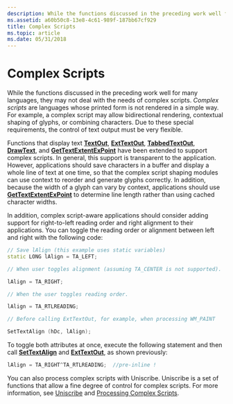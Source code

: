 ```yaml
---
description: While the functions discussed in the preceding work well for many languages, they may not deal with the needs of complex scripts.
ms.assetid: a60b50c8-13e8-4c61-989f-187bb67cf929
title: Complex Scripts
ms.topic: article
ms.date: 05/31/2018
---
```


# Complex Scripts

While the functions discussed in the preceding work well for many languages, they may not deal with the needs of complex scripts. *Complex scripts* are languages whose printed form is not rendered in a simple way. For example, a complex script may allow bidirectional rendering, contextual shaping of glyphs, or combining characters. Due to these special requirements, the control of text output must be very flexible.

Functions that display text [**TextOut**](/windows/desktop/api/Wingdi/nf-wingdi-textouta), [**ExtTextOut**](/windows/desktop/api/Wingdi/nf-wingdi-exttextouta), [**TabbedTextOut**](/windows/desktop/api/Winuser/nf-winuser-tabbedtextouta), [**DrawText**](/windows/desktop/api/Winuser/nf-winuser-drawtext), and [**GetTextExtentExPoint**](/windows/desktop/api/Wingdi/nf-wingdi-gettextextentexpointa) have been extended to support complex scripts. In general, this support is transparent to the application. However, applications should save characters in a buffer and display a whole line of text at one time, so that the complex script shaping modules can use context to reorder and generate glyphs correctly. In addition, because the width of a glyph can vary by context, applications should use [**GetTextExtentExPoint**](/windows/win32/api/wingdi/nf-wingdi-gettextextentexpointa) to determine line length rather than using cached character widths.

In addition, complex script-aware applications should consider adding support for right-to-left reading order and right alignment to their applications. You can toggle the reading order or alignment between left and right with the following code:


```C++
// Save lAlign (this example uses static variables) 
static LONG lAlign = TA_LEFT;

// When user toggles alignment (assuming TA_CENTER is not supported). 

lAlign = TA_RIGHT;

// When the user toggles reading order. 

lAlign = TA_RTLREADING;

// Before calling ExtTextOut, for example, when processing WM_PAINT  

SetTextAlign (hDc, lAlign);
```



To toggle both attributes at once, execute the following statement and then call [**SetTextAlign**](/windows/desktop/api/Wingdi/nf-wingdi-settextalign) and [**ExtTextOut**](/windows/desktop/api/Wingdi/nf-wingdi-exttextouta), as shown previously:


```C++
lAlign = TA_RIGHT^TA_RTLREADING;  //pre-inline !
```



You can also process complex scripts with Uniscribe. Uniscribe is a set of functions that allow a fine degree of control for complex scripts. For more information, see [Uniscribe](../intl/uniscribe.md) and [Processing Complex Scripts](../intl/processing-complex-scripts.md).

 

 
